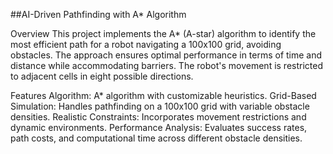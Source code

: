 ##AI-Driven Pathfinding with A* Algorithm

Overview
This project implements the A* (A-star) algorithm to identify the most efficient path for a robot navigating a 100x100 grid, avoiding obstacles. The approach ensures optimal performance in terms of time and distance while accommodating barriers. The robot's movement is restricted to adjacent cells in eight possible directions.

Features
Algorithm: A* algorithm with customizable heuristics.
Grid-Based Simulation: Handles pathfinding on a 100x100 grid with variable obstacle densities.
Realistic Constraints: Incorporates movement restrictions and dynamic environments.
Performance Analysis: Evaluates success rates, path costs, and computational time across different obstacle densities.

